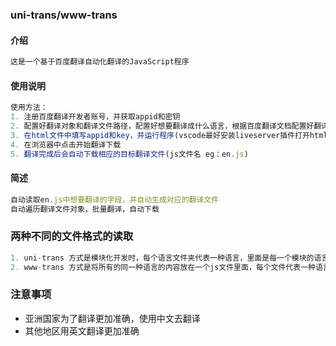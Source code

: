 ### uni-trans/www-trans

#### 介绍
```js
这是一个基于百度翻译自动化翻译的JavaScript程序
```
#### 使用说明
```js
使用方法：
1. 注册百度翻译开发者账号，并获取appid和密钥
2. 配置好翻译对象和翻译文件路径，配置好想要翻译成什么语言，根据百度翻译文档配置好翻译文件格式，eg：it、en、zh
3. 在html文件中填写appid和key，并运行程序(vscode最好安装liveserver插件打开html文件)
4. 在浏览器中点击开始翻译下载
5. 翻译完成后会自动下载相应的目标翻译文件(js文件名 eg：en.js)
```

#### 简述
```js
自动读取en.js中想要翻译的字段，并自动生成对应的翻译文件
自动遍历翻译文件对象，批量翻译，自动下载
```

### 两种不同的文件格式的读取
```js
1. uni-trans 方式是模块化开发时，每个语言文件夹代表一种语言，里面是每一个模块的语言js文件
2. www-trans 方式是将所有的同一种语言的内容放在一个js文件里面，每个文件代表一种语言

```

### 注意事项

- 亚洲国家为了翻译更加准确，使用中文去翻译
- 其他地区用英文翻译更加准确

